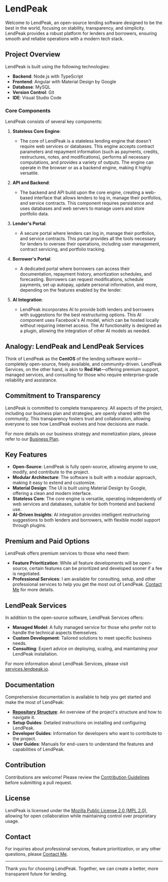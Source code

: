 # LendPeak

Welcome to LendPeak, an open-source lending software designed to be the best in the world, focusing on stability, transparency, and simplicity. LendPeak provides a robust platform for lenders and borrowers, ensuring smooth and reliable operations with a modern tech stack.

## **Project Overview**

LendPeak is built using the following technologies:

- **Backend**: Node.js with TypeScript
- **Frontend**: Angular with Material Design by Google
- **Database**: MySQL
- **Version Control**: Git
- **IDE**: Visual Studio Code

### **Core Components**

LendPeak consists of several key components:

1. **Stateless Core Engine**:

   - The core of LendPeak is a stateless lending engine that doesn't require web services or databases. This engine accepts contract parameters and repayment information (such as payments, credits, restructures, notes, and modifications), performs all necessary computations, and provides a variety of outputs. The engine can operate in the browser or as a backend engine, making it highly versatile.

2. **API and Backend**:

   - The backend and API build upon the core engine, creating a web-based interface that allows lenders to log in, manage their portfolios, and service contracts. This component requires persistence and uses databases and web servers to manage users and store portfolio data.

3. **Lender's Portal**:

   - A secure portal where lenders can log in, manage their portfolios, and service contracts. This portal provides all the tools necessary for lenders to oversee their operations, including user management, contract servicing, and portfolio tracking.

4. **Borrower's Portal**:

   - A dedicated portal where borrowers can access their documentation, repayment history, amortization schedules, and forecasting. Borrowers can request modifications, schedule payments, set up autopay, update personal information, and more, depending on the features enabled by the lender.

5. **AI Integration**:
   - LendPeak incorporates AI to provide both lenders and borrowers with suggestions for the best restructuring options. This AI component uses Facebook's AI model, which can be hosted locally without requiring internet access. The AI functionality is designed as a plugin, allowing the integration of other AI models as needed.

## **Analogy: LendPeak and LendPeak Services**

Think of LendPeak as the **CentOS** of the lending software world—completely open-source, freely available, and community-driven. LendPeak Services, on the other hand, is akin to **Red Hat**—offering premium support, managed services, and consulting for those who require enterprise-grade reliability and assistance.

## **Commitment to Transparency**

LendPeak is committed to complete transparency. All aspects of the project, including our business plan and strategies, are openly shared with the community. This transparency fosters trust and collaboration, allowing everyone to see how LendPeak evolves and how decisions are made.

For more details on our business strategy and monetization plans, please refer to our [Business Plan](./docs/business/lendpeak-business-plan.md).

## **Key Features**

- **Open-Source**: LendPeak is fully open-source, allowing anyone to use, modify, and contribute to the project.
- **Modular Architecture**: The software is built with a modular approach, making it easy to extend and customize.
- **Material Design**: The UI is built using Material Design by Google, offering a clean and modern interface.
- **Stateless Core**: The core engine is versatile, operating independently of web services and databases, suitable for both frontend and backend use.
- **AI-Driven Insights**: AI integration provides intelligent restructuring suggestions to both lenders and borrowers, with flexible model support through plugins.

## **Premium and Paid Options**

LendPeak offers premium services to those who need them:

- **Feature Prioritization**: While all feature developments will be open-source, certain features can be prioritized and developed sooner if a fee is negotiated.
- **Professional Services**: I am available for consulting, setup, and other professional services to help you get the most out of LendPeak. [Contact Me](mailto:winfinit+lendpeak@gmail.com) for more details.

## **LendPeak Services**

In addition to the open-source software, LendPeak Services offers:

- **Managed Model**: A fully managed service for those who prefer not to handle the technical aspects themselves.
- **Custom Development**: Tailored solutions to meet specific business needs.
- **Consulting**: Expert advice on deploying, scaling, and maintaining your LendPeak installation.

For more information about LendPeak Services, please visit [services.lendpeak.io](https://services.lendpeak.io).

## **Documentation**

Comprehensive documentation is available to help you get started and make the most of LendPeak:

- **[Repository Structure](./docs/setup/repository-structure.md)**: An overview of the project's structure and how to navigate it.
- **Setup Guides**: Detailed instructions on installing and configuring LendPeak.
- **Developer Guides**: Information for developers who want to contribute to the project.
- **User Guides**: Manuals for end-users to understand the features and capabilities of LendPeak.

## **Contribution**

Contributions are welcome! Please review the [Contribution Guidelines](./docs/developer-guides/contributing.md) before submitting a pull request.

## **License**

LendPeak is licensed under the [Mozilla Public License 2.0 (MPL 2.0)](./LICENSE), allowing for open collaboration while maintaining control over proprietary usage.

## **Contact**

For inquiries about professional services, feature prioritization, or any other questions, please [Contact Me](mailto:winfinit+lendpeak@gmail.com).

---

Thank you for choosing LendPeak. Together, we can create a better, more transparent future for lending.
